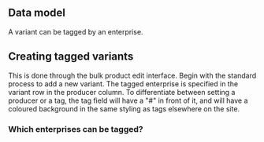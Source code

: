 ## Data model

A variant can be tagged by an enterprise.


## Creating tagged variants

This is done through the bulk product edit interface.
Begin with the standard process to add a new variant.
The tagged enterprise is specified in the variant row in the producer column.
To differentiate between setting a producer or a tag, the tag field will have a "#" in front of it, and will have a coloured background in the same styling as tags elsewhere on the site.

### Which enterprises can be tagged?


